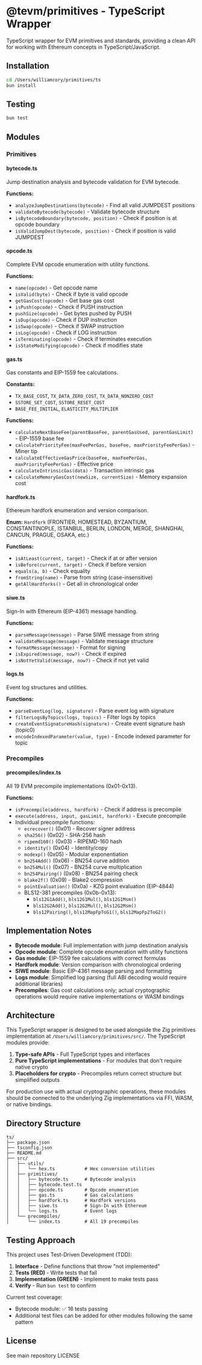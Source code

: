 # @tevm/primitives - TypeScript Wrapper

TypeScript wrapper for EVM primitives and standards, providing a clean API for working with Ethereum concepts in TypeScript/JavaScript.

## Installation

```bash
cd /Users/williamcory/primitives/ts
bun install
```

## Testing

```bash
bun test
```

## Modules

### Primitives

#### bytecode.ts
Jump destination analysis and bytecode validation for EVM bytecode.

**Functions:**
- `analyzeJumpDestinations(bytecode)` - Find all valid JUMPDEST positions
- `validateBytecode(bytecode)` - Validate bytecode structure
- `isBytecodeBoundary(bytecode, position)` - Check if position is at opcode boundary
- `isValidJumpDest(bytecode, position)` - Check if position is valid JUMPDEST

#### opcode.ts
Complete EVM opcode enumeration with utility functions.

**Functions:**
- `name(opcode)` - Get opcode name
- `isValid(byte)` - Check if byte is valid opcode
- `getGasCost(opcode)` - Get base gas cost
- `isPush(opcode)` - Check if PUSH instruction
- `pushSize(opcode)` - Get bytes pushed by PUSH
- `isDup(opcode)` - Check if DUP instruction
- `isSwap(opcode)` - Check if SWAP instruction
- `isLog(opcode)` - Check if LOG instruction
- `isTerminating(opcode)` - Check if terminates execution
- `isStateModifying(opcode)` - Check if modifies state

#### gas.ts
Gas constants and EIP-1559 fee calculations.

**Constants:**
- `TX_BASE_COST`, `TX_DATA_ZERO_COST`, `TX_DATA_NONZERO_COST`
- `SSTORE_SET_COST`, `SSTORE_RESET_COST`
- `BASE_FEE_INITIAL`, `ELASTICITY_MULTIPLIER`

**Functions:**
- `calculateNextBaseFee(parentBaseFee, parentGasUsed, parentGasLimit)` - EIP-1559 base fee
- `calculatePriorityFee(maxFeePerGas, baseFee, maxPriorityFeePerGas)` - Miner tip
- `calculateEffectiveGasPrice(baseFee, maxFeePerGas, maxPriorityFeePerGas)` - Effective price
- `calculateIntrinsicGas(data)` - Transaction intrinsic gas
- `calculateMemoryGasCost(newSize, currentSize)` - Memory expansion cost

#### hardfork.ts
Ethereum hardfork enumeration and version comparison.

**Enum:** `Hardfork` (FRONTIER, HOMESTEAD, BYZANTIUM, CONSTANTINOPLE, ISTANBUL, BERLIN, LONDON, MERGE, SHANGHAI, CANCUN, PRAGUE, OSAKA, etc.)

**Functions:**
- `isAtLeast(current, target)` - Check if at or after version
- `isBefore(current, target)` - Check if before version
- `equals(a, b)` - Check equality
- `fromString(name)` - Parse from string (case-insensitive)
- `getAllHardforks()` - Get all in chronological order

#### siwe.ts
Sign-In with Ethereum (EIP-4361) message handling.

**Functions:**
- `parseMessage(message)` - Parse SIWE message from string
- `validateMessage(message)` - Validate message structure
- `formatMessage(message)` - Format for signing
- `isExpired(message, now?)` - Check if expired
- `isNotYetValid(message, now?)` - Check if not yet valid

#### logs.ts
Event log structures and utilities.

**Functions:**
- `parseEventLog(log, signature)` - Parse event log with signature
- `filterLogsByTopics(logs, topics)` - Filter logs by topics
- `createEventSignatureHash(signature)` - Create event signature hash (topic0)
- `encodeIndexedParameter(value, type)` - Encode indexed parameter for topic

### Precompiles

#### precompiles/index.ts
All 19 EVM precompile implementations (0x01-0x13).

**Functions:**
- `isPrecompile(address, hardfork)` - Check if address is precompile
- `execute(address, input, gasLimit, hardfork)` - Execute precompile
- Individual precompile functions:
  - `ecrecover()` (0x01) - Recover signer address
  - `sha256()` (0x02) - SHA-256 hash
  - `ripemd160()` (0x03) - RIPEMD-160 hash
  - `identity()` (0x04) - Identity/copy
  - `modexp()` (0x05) - Modular exponentiation
  - `bn254Add()` (0x06) - BN254 curve addition
  - `bn254Mul()` (0x07) - BN254 curve multiplication
  - `bn254Pairing()` (0x08) - BN254 pairing check
  - `blake2f()` (0x09) - Blake2 compression
  - `pointEvaluation()` (0x0a) - KZG point evaluation (EIP-4844)
  - BLS12-381 precompiles (0x0b-0x13):
    - `bls12G1Add()`, `bls12G1Mul()`, `bls12G1Msm()`
    - `bls12G2Add()`, `bls12G2Mul()`, `bls12G2Msm()`
    - `bls12Pairing()`, `bls12MapFpToG1()`, `bls12MapFp2ToG2()`

## Implementation Notes

- **Bytecode module**: Full implementation with jump destination analysis
- **Opcode module**: Complete opcode enumeration with utility functions
- **Gas module**: EIP-1559 fee calculations with correct formulas
- **Hardfork module**: Version comparison with chronological ordering
- **SIWE module**: Basic EIP-4361 message parsing and formatting
- **Logs module**: Simplified log parsing (full ABI decoding would require additional libraries)
- **Precompiles**: Gas cost calculations only; actual cryptographic operations would require native implementations or WASM bindings

## Architecture

This TypeScript wrapper is designed to be used alongside the Zig primitives implementation at `/Users/williamcory/primitives/src/`. The TypeScript modules provide:

1. **Type-safe APIs** - Full TypeScript types and interfaces
2. **Pure TypeScript implementations** - For modules that don't require native crypto
3. **Placeholders for crypto** - Precompiles return correct structure but simplified outputs

For production use with actual cryptographic operations, these modules should be connected to the underlying Zig implementations via FFI, WASM, or native bindings.

## Directory Structure

```
ts/
├── package.json
├── tsconfig.json
├── README.md
├── src/
│   ├── utils/
│   │   └── hex.ts           # Hex conversion utilities
│   ├── primitives/
│   │   ├── bytecode.ts      # Bytecode analysis
│   │   ├── bytecode.test.ts
│   │   ├── opcode.ts        # Opcode enumeration
│   │   ├── gas.ts           # Gas calculations
│   │   ├── hardfork.ts      # Hardfork versions
│   │   ├── siwe.ts          # Sign-In with Ethereum
│   │   └── logs.ts          # Event logs
│   └── precompiles/
│       └── index.ts         # All 19 precompiles
```

## Testing Approach

This project uses Test-Driven Development (TDD):

1. **Interface** - Define functions that throw "not implemented"
2. **Tests (RED)** - Write tests that fail
3. **Implementation (GREEN)** - Implement to make tests pass
4. **Verify** - Run `bun test` to confirm

Current test coverage:
- Bytecode module: ✅ 16 tests passing
- Additional test files can be added for other modules following the same pattern

## License

See main repository LICENSE
